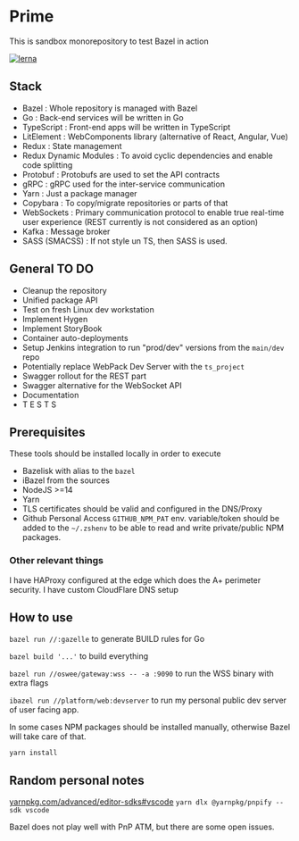 # Prime

This is sandbox monorepository to test Bazel in action

[![lerna](https://img.shields.io/badge/build%20with-bazel-43A047.svg)](https://bazel.build/)

## Stack

- Bazel                   : Whole repository is managed with Bazel
- Go                      : Back-end services will be  written in Go
- TypeScript              : Front-end apps will be written in TypeScript
- LitElement              : WebComponents library (alternative of React, Angular, Vue)
- Redux                   : State management
- Redux Dynamic Modules   : To avoid cyclic dependencies and enable code splitting
- Protobuf                : Protobufs are used to set the API contracts
- gRPC                    : gRPC used for the inter-service communication
- Yarn                    : Just a package manager
- Copybara                : To copy/migrate repositories or parts of that
- WebSockets              : Primary communication protocol to enable true real-time user experience (REST currently is not considered as an option)
- Kafka                   : Message broker
- SASS (SMACSS)           : If not style un TS, then SASS is used.

## General TO DO

- Cleanup the repository
- Unified package API
- Test on fresh Linux dev workstation
- Implement Hygen
- Implement StoryBook
- Container auto-deployments
- Setup Jenkins integration to run "prod/dev" versions from the `main/dev` repo
- Potentially replace WebPack Dev Server with the `ts_project`
- Swagger rollout for the REST part
- Swagger alternative for the WebSocket API
- Documentation
- T E S T S

## Prerequisites

These tools should be installed locally in order to execute

- Bazelisk with alias to the `bazel`
- iBazel from the sources
- NodeJS >=14
- Yarn
- TLS certificates should be valid and configured in the DNS/Proxy
- Github Personal Access `GITHUB_NPM_PAT` env. variable/token should be added to the `~/.zshenv` to be able to read and write private/public NPM packages.

### Other relevant things

I have HAProxy configured at the edge which does the A+ perimeter security.
I have custom CloudFlare DNS setup

## How to use

`bazel run //:gazelle` to generate BUILD rules for Go

`bazel build '...'` to build everything

`bazel run //oswee/gateway:wss -- -a :9090` to run the WSS binary with extra flags

`ibazel run //platform/web:devserver` to run my personal public dev server of user facing app.

In some cases NPM packages should be installed manually, otherwise Bazel will take care of that.

`yarn install`

## Random personal notes

[yarnpkg.com/advanced/editor-sdks#vscode](https://yarnpkg.com/advanced/editor-sdks#vscode)
`yarn dlx @yarnpkg/pnpify --sdk vscode`

Bazel does not play well with PnP ATM, but there are some open issues.
